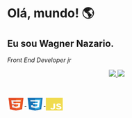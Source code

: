  # Olá, mundo! 🌎 
 ## Eu sou Wagner Nazario.

*Front End Developer jr*

<div align="center">
  <a href="https://github.com/wagnernazarios">
  <img height="180em" src="https://github-readme-stats.vercel.app/api?username=wagnernazarios&show_icons=true&theme=dracula&include_all_commits=true&count_private=true"/>
  <img height="180em" src="https://github-readme-stats.vercel.app/api/top-langs/?username=wagnernazarios&layout=compact&langs_count=7&theme=dracula"/>
</div>

##
<div style="display: inline_block"><br>
  <img align="center" alt="wagner-HTML" height="30" width="40" src="https://raw.githubusercontent.com/devicons/devicon/master/icons/html5/html5-original.svg">
  <img align="center" alt="wagner-CSS" height="30" width="40" src="https://raw.githubusercontent.com/devicons/devicon/master/icons/css3/css3-original.svg">
  <img align="center" alt="wagner-Js" height="30" width="40" src="https://raw.githubusercontent.com/devicons/devicon/master/icons/javascript/javascript-plain.svg">
 </div>
